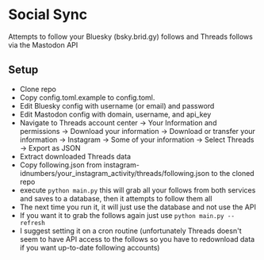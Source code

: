 # Social Sync

Attempts to follow your Bluesky (bsky.brid.gy) follows and Threads follows via the Mastodon API

## Setup 
- Clone repo
- Copy config.toml.example to config.toml.
- Edit Bluesky config with username (or email) and password
- Edit Mastodon config with domain, username, and api_key
- Navigate to Threads account center -> Your Information and permissions -> Download your information -> Download or transfer your information -> Instagram -> Some of your information -> Select Threads -> Export as JSON
- Extract downloaded Threads data
- Copy following.json from instagram-idnumbers/your_instagram_activity/threads/following.json to the cloned repo
- execute `python main.py` this will grab all your follows from both services and saves to a database, then it attempts to follow them all
- The next time you run it, it will just use the database and not use the API
- If you want it to grab the follows again just use `python main.py --refresh`
- I suggest setting it on a cron routine (unfortunately Threads doesn't seem to have API access to the follows so you have to redownload data if you want up-to-date following accounts)

